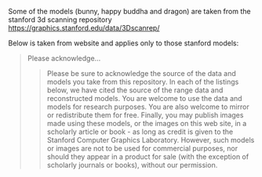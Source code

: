 Some of the models (bunny, happy buddha and dragon) are taken from the stanford 3d scanning repository
 https://graphics.stanford.edu/data/3Dscanrep/

Below is taken from website and applies only to those stanford models:

> Please acknowledge...
>> Please be sure to acknowledge the source of the data and models you take from this repository. In each of the listings below, we have cited the source of the range data and reconstructed models. You are welcome to use the data and models for research purposes. You are also welcome to mirror or redistribute them for free. Finally, you may publish images made using these models, or the images on this web site, in a scholarly article or book - as long as credit is given to the Stanford Computer Graphics Laboratory. However, such models or images are not to be used for commercial purposes, nor should they appear in a product for sale (with the exception of scholarly journals or books), without our permission.
